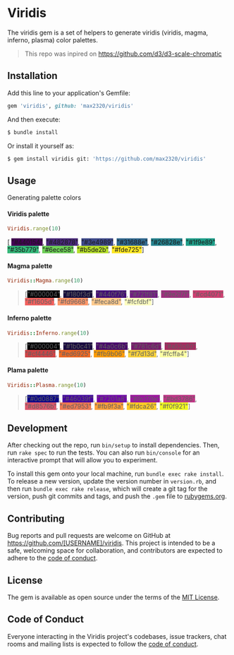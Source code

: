 # Viridis

The viridis gem is a set of helpers to generate viridis (viridis, magma, inferno, plasma) color palettes.

> This repo was inpired on https://github.com/d3/d3-scale-chromatic

## Installation

Add this line to your application's Gemfile:

```ruby
gem 'viridis', github: 'max2320/viridis'
```

And then execute:
```sh
$ bundle install
```
Or install it yourself as:
```sh
$ gem install viridis git: 'https://github.com/max2320/viridis'
```
## Usage

Generating palette colors

#### Viridis palette
```ruby
Viridis.range(10)
```
[
<span style="background-color: #440154;">"#440154"</span>, <span style="background-color: #482878;">"#482878"</span>, <span style="background-color: #3e4989;">"#3e4989"</span>, <span style="background-color: #31688e;">"#31688e"</span>, <span style="background-color: #26828e;">"#26828e"</span>, <span style="background-color: #1f9e89;">"#1f9e89"</span>, <span style="background-color: #35b779;">"#35b779"</span>, <span style="background-color: #6ece58;">"#6ece58"</span>, <span style="background-color: #b5de2b;">"#b5de2b"</span>, <span style="background-color: #fde725;">"#fde725"</span>]

#### Magma palette
```ruby
Viridis::Magma.range(10)

```
> [<span style="background-color: #000004">"#000004"</span>, <span style="background-color: #180f3d">"#180f3d"</span>, <span style="background-color: #440f76">"#440f76"</span>, <span style="background-color: #721f81">"#721f81"</span>, <span style="background-color: #9e2f7f">"#9e2f7f"</span>, <span style="background-color: #cd4071">"#cd4071"</span>, <span style="background-color: #f1605d">"#f1605d"</span>, <span style="background-color: #fd9668">"#fd9668"</span>, <span style="background-color: #feca8d">"#feca8d"</span>, <span style="background-color: #fcfdbf">"#fcfdbf"</span>]

#### Inferno palette
```ruby
Viridis::Inferno.range(10)

```
> [<span style="background-color: #000004">"#000004"</span>, <span style="background-color: #1b0c41">"#1b0c41"</span>, <span style="background-color: #4a0c6b">"#4a0c6b"</span>, <span style="background-color: #781c6d">"#781c6d"</span>, <span style="background-color: #a52c60">"#a52c60"</span>, <span style="background-color: #cf4446">"#cf4446"</span>, <span style="background-color: #ed6925">"#ed6925"</span>, <span style="background-color: #fb9b06">"#fb9b06"</span>, <span style="background-color: #f7d13d">"#f7d13d"</span>, <span style="background-color: #fcffa4">"#fcffa4"</span>]

#### Plama palette
```ruby
Viridis::Plasma.range(10)

```
> [<span style="background-color: #0d0887">"#0d0887"</span>, <span style="background-color: #46039f">"#46039f"</span>, <span style="background-color: #7201a8">"#7201a8"</span>, <span style="background-color: #9c179e">"#9c179e"</span>, <span style="background-color: #bd3786">"#bd3786"</span>, <span style="background-color: #d8576b">"#d8576b"</span>, <span style="background-color: #ed7953">"#ed7953"</span>, <span style="background-color: #fb9f3a">"#fb9f3a"</span>, <span style="background-color: #fdca26">"#fdca26"</span>, <span style="background-color: #f0f921">"#f0f921"</span>]


## Development

After checking out the repo, run `bin/setup` to install dependencies. Then, run `rake spec` to run the tests. You can also run `bin/console` for an interactive prompt that will allow you to experiment.

To install this gem onto your local machine, run `bundle exec rake install`. To release a new version, update the version number in `version.rb`, and then run `bundle exec rake release`, which will create a git tag for the version, push git commits and tags, and push the `.gem` file to [rubygems.org](https://rubygems.org).

## Contributing

Bug reports and pull requests are welcome on GitHub at https://github.com/[USERNAME]/viridis. This project is intended to be a safe, welcoming space for collaboration, and contributors are expected to adhere to the [code of conduct](https://github.com/[USERNAME]/viridis/blob/master/CODE_OF_CONDUCT.md).


## License

The gem is available as open source under the terms of the [MIT License](https://opensource.org/licenses/MIT).

## Code of Conduct

Everyone interacting in the Viridis project's codebases, issue trackers, chat rooms and mailing lists is expected to follow the [code of conduct](https://github.com/[USERNAME]/viridis/blob/master/CODE_OF_CONDUCT.md).
